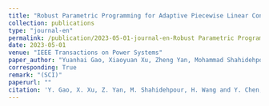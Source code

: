 ```yaml
---
title: "Robust Parametric Programming for Adaptive Piecewise Linear Control of Photovoltaic Inverters to Regulate Voltages in Power Distribution Systems"
collection: publications
type: "journal-en"
permalink: /publication/2023-05-01-journal-en-Robust Parametric Programming for Adaptive Piecewise Linear Control of Photovoltaic Inverters to Regulate Voltages in Power Distribution
date: 2023-05-01
venue: "IEEE Transactions on Power Systems"
paper_author: "Yuanhai Gao, Xiaoyuan Xu, Zheng Yan, Mohammad Shahidehpour, <b>Han Wang</b>, Yue Chen"
corresponding: True
remark: "(SCI)"
paperurl: ""
citation: 'Y. Gao, X. Xu, Z. Yan, M. Shahidehpour, H. Wang and Y. Chen, "Robust Parametric Programming for Adaptive Piecewise Linear Control of Photovoltaic Inverters to Regulate Voltages in Power Distribution Systems," <i>IEEE Transactions on Power Systems</i>, 2023. (Accept)'
---
```

